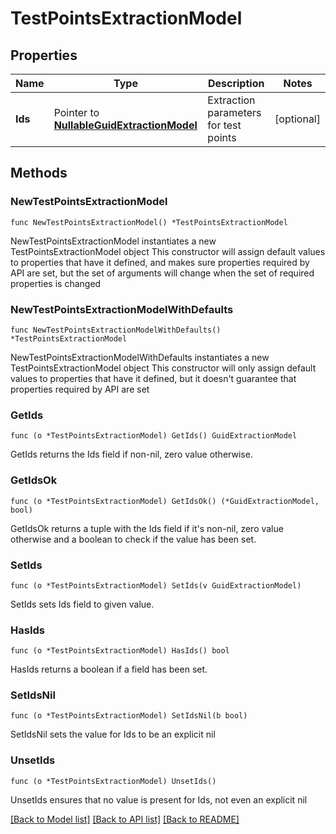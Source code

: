 # TestPointsExtractionModel

## Properties

Name | Type | Description | Notes
------------ | ------------- | ------------- | -------------
**Ids** | Pointer to [**NullableGuidExtractionModel**](GuidExtractionModel.md) | Extraction parameters for test points | [optional] 

## Methods

### NewTestPointsExtractionModel

`func NewTestPointsExtractionModel() *TestPointsExtractionModel`

NewTestPointsExtractionModel instantiates a new TestPointsExtractionModel object
This constructor will assign default values to properties that have it defined,
and makes sure properties required by API are set, but the set of arguments
will change when the set of required properties is changed

### NewTestPointsExtractionModelWithDefaults

`func NewTestPointsExtractionModelWithDefaults() *TestPointsExtractionModel`

NewTestPointsExtractionModelWithDefaults instantiates a new TestPointsExtractionModel object
This constructor will only assign default values to properties that have it defined,
but it doesn't guarantee that properties required by API are set

### GetIds

`func (o *TestPointsExtractionModel) GetIds() GuidExtractionModel`

GetIds returns the Ids field if non-nil, zero value otherwise.

### GetIdsOk

`func (o *TestPointsExtractionModel) GetIdsOk() (*GuidExtractionModel, bool)`

GetIdsOk returns a tuple with the Ids field if it's non-nil, zero value otherwise
and a boolean to check if the value has been set.

### SetIds

`func (o *TestPointsExtractionModel) SetIds(v GuidExtractionModel)`

SetIds sets Ids field to given value.

### HasIds

`func (o *TestPointsExtractionModel) HasIds() bool`

HasIds returns a boolean if a field has been set.

### SetIdsNil

`func (o *TestPointsExtractionModel) SetIdsNil(b bool)`

 SetIdsNil sets the value for Ids to be an explicit nil

### UnsetIds
`func (o *TestPointsExtractionModel) UnsetIds()`

UnsetIds ensures that no value is present for Ids, not even an explicit nil

[[Back to Model list]](../README.md#documentation-for-models) [[Back to API list]](../README.md#documentation-for-api-endpoints) [[Back to README]](../README.md)


